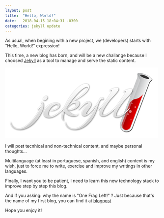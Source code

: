 ```yaml
---
layout: post
title:  "Hello, World!"
date:   2018-04-15 18:04:31 -0300
categories: jekyll update
---
```

As usual, when begining with a new project, we (developers) starts with “Hello, World!” expression!

This time, a new blog has born, and will be a new challange because I choosed [Jekyll][jekyll-site] as a tool to manage and serve the static content.

![Jekyll Logo](/assets/img/logo-jekyll.png)

I will post tecnhical and non-technical content, and maybe personal thoughts...

Multilanguage (at least in portuguese, spanish, and english) content is my wish, just to force me to write, exercise and improve my writings in other languages.

Finally, I want you to be patient, I need to learn this new technology stack to improve step by step this blog.

And if you asking: why the name is "One Frag Left!" ?
Just because that's the name of my first blog, you can find it at [blogpost][jfunez-blogspot]

Hope you enjoy it!

[jekyll-site]: https://jekyllrb.com/
[jfunez-blogspot]: http://jfunez.blogspot.com/
